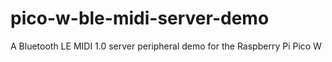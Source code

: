 # pico-w-ble-midi-server-demo
A Bluetooth LE MIDI 1.0 server peripheral demo for the Raspberry Pi Pico W
